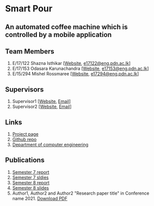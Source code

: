 
[//]: # (Please refer the instructions in below URL for the configurations)
[//]: # (https://projects.ce.pdn.ac.lk/docs/how-to-add-a-project)

# Smart Pour

## An automated coffee machine which is controlled by a mobile application



## Team Members
1. E/17/122 Shazna Isthikar [[Website](http://www.ce.pdn.ac.lk/e15-batch/), [e17122@eng.pdn.ac.lk](mailto:e17122@eng.pdn.ac.lk)]
2. E/17/153 Odasara Karunachandra [[Website](http://www.ce.pdn.ac.lk/e15-batch/), [e17153@eng.pdn.ac.lk](mailto:e17153@eng.pdn.ac.lk)]
3. E/15/294 Mishel Rossmaree [[Website](http://www.ce.pdn.ac.lk/e15-batch/), [e17294@eng.pdn.ac.lk](mailto:e17294@eng.pdn.ac.lk)]


## Supervisors
1. Supervisor1 [[Website](http://www.ce.pdn.ac.lk/academic-staff/), [Email](mailto:lecturer@ce.pdn.ac.lk)]
2. Supervisor2 [[Website](http://www.ce.pdn.ac.lk/academic-staff/), [Email](mailto:lecturer@ce.pdn.ac.lk)]


## Links

1. [Project page](https://cepdnaclk.github.io/e15-4yp-minimal-template)
2. [Github repo](https://github.com/cepdnaclk/e15-4yp-minimal-template)
3. [Department of computer engineering](http://ce.pdn.ac.lk)


## Publications
1. [Semester 7 report](https://cepdnaclk.github.io/e15-4yp-minimal-template)
2. [Semester 7 sldies](https://cepdnaclk.github.io/e15-4yp-minimal-template)
3. [Semester 8 report](https://cepdnaclk.github.io/e15-4yp-minimal-template)
4. [Semester 8 slides](https://cepdnaclk.github.io/e15-4yp-minimal-template)
5. Author1, Author2 and Author2 "Research paper title" in Conference name 2021. [Download PDF ](https://cepdnaclk.github.io/e15-4yp-minimal-template)

